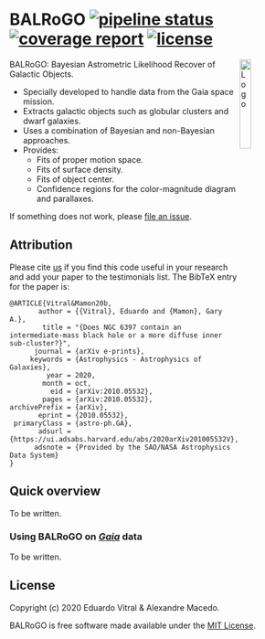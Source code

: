 # BALRoGO [![pipeline status](https://gitlab.com/eduardo-vitral/balrogo/badges/master/pipeline.svg)](https://gitlab.com/eduardo-vitral/balrogo/-/commits/master) [![coverage report](https://gitlab.com/eduardo-vitral/balrogo/badges/master/coverage.svg)](https://gitlab.com/eduardo-vitral/balrogo/-/commits/master) [![license](http://img.shields.io/badge/license-MIT-blue.svg?style=flat)](LICENSE)

<img alt="Logo" align="right" src="https://gitlab.com/eduardo-vitral/balrogo/-/raw/master/logo.png" width="20%" />

BALRoGO: Bayesian Astrometric Likelihood Recover of Galactic Objects. 

- Specially developed to handle data from the Gaia space mission.
- Extracts galactic objects such as globular clusters and dwarf galaxies.
- Uses a combination of Bayesian and non-Bayesian approaches.
- Provides:
  - Fits of proper motion space.
  - Fits of surface density.
  - Fits of object center.
  - Confidence regions for the color-magnitude diagram and parallaxes.

If something does not work, please [file an issue](https://gitlab.com/eduardo-vitral/balrogo/-/issues).<br>

## Attribution

Please cite [us](https://arxiv.org/abs/2010.05532) if you find this code useful in your research and add your paper to the testimonials list. The BibTeX entry for the paper is:

```
@ARTICLE{Vitral&Mamon20b,
       author = {{Vitral}, Eduardo and {Mamon}, Gary A.},
        title = "{Does NGC 6397 contain an intermediate-mass black hole or a more diffuse inner sub-cluster?}",
      journal = {arXiv e-prints},
     keywords = {Astrophysics - Astrophysics of Galaxies},
         year = 2020,
        month = oct,
          eid = {arXiv:2010.05532},
        pages = {arXiv:2010.05532},
archivePrefix = {arXiv},
       eprint = {2010.05532},
 primaryClass = {astro-ph.GA},
       adsurl = {https://ui.adsabs.harvard.edu/abs/2020arXiv201005532V},
      adsnote = {Provided by the SAO/NASA Astrophysics Data System}
}
```

## Quick overview

To be written.

### Using BALRoGO on [*Gaia*](https://www.cosmos.esa.int/web/gaia/data-access) data

To be written.

## License

Copyright (c) 2020 Eduardo Vitral & Alexandre Macedo.

BALRoGO is free software made available under the [MIT License](https://gitlab.com/eduardo-vitral/balrogo/-/blob/master/LICENSE).
